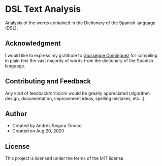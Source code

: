 # DSL Text Analysis
Analysis of the words contained in the Dictionary of the Spanish language (DSL).

## Acknowledgment
I would like to express my gratitude to <a href="https://www.giusseppe.net/" target="_blank">Giusseppe Domínguez</a> for compiling in plain text the vast majority of words from the dictionary of the Spanish language.

## Contributing and Feedback
Any kind of feedback/criticism would be greatly appreciated (algorithm design, documentation, improvement ideas, spelling mistakes, etc...).

## Author
- Created by Andrés Segura Tinoco
- Created on Aug 20, 2020

## License
This project is licensed under the terms of the MIT license.
